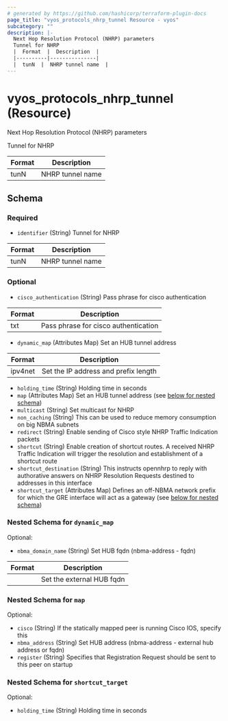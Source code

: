 ```yaml
---
# generated by https://github.com/hashicorp/terraform-plugin-docs
page_title: "vyos_protocols_nhrp_tunnel Resource - vyos"
subcategory: ""
description: |-
  Next Hop Resolution Protocol (NHRP) parameters
  Tunnel for NHRP
  |  Format  |  Description  |
  |----------|---------------|
  |  tunN  |  NHRP tunnel name  |
---
```


# vyos_protocols_nhrp_tunnel (Resource)

Next Hop Resolution Protocol (NHRP) parameters

Tunnel for NHRP

|  Format  |  Description  |
|----------|---------------|
|  tunN  |  NHRP tunnel name  |



<!-- schema generated by tfplugindocs -->
## Schema

### Required

- `identifier` (String) Tunnel for NHRP

|  Format  |  Description  |
|----------|---------------|
|  tunN  |  NHRP tunnel name  |

### Optional

- `cisco_authentication` (String) Pass phrase for cisco authentication

|  Format  |  Description  |
|----------|---------------|
|  txt  |  Pass phrase for cisco authentication  |
- `dynamic_map` (Attributes Map) Set an HUB tunnel address

|  Format  |  Description  |
|----------|---------------|
|  ipv4net  |  Set the IP address and prefix length  | (see [below for nested schema](#nestedatt--dynamic_map))
- `holding_time` (String) Holding time in seconds
- `map` (Attributes Map) Set an HUB tunnel address (see [below for nested schema](#nestedatt--map))
- `multicast` (String) Set multicast for NHRP
- `non_caching` (String) This can be used to reduce memory consumption on big NBMA subnets
- `redirect` (String) Enable sending of Cisco style NHRP Traffic Indication packets
- `shortcut` (String) Enable creation of shortcut routes. A received NHRP Traffic Indication will trigger the resolution and establishment of a shortcut route
- `shortcut_destination` (String) This instructs opennhrp to reply with authorative answers on NHRP Resolution Requests destined to addresses in this interface
- `shortcut_target` (Attributes Map) Defines an off-NBMA network prefix for which the GRE interface will act as a gateway (see [below for nested schema](#nestedatt--shortcut_target))

<a id="nestedatt--dynamic_map"></a>
### Nested Schema for `dynamic_map`

Optional:

- `nbma_domain_name` (String) Set HUB fqdn (nbma-address - fqdn)

|  Format  |  Description  |
|----------|---------------|
|  <fqdn>  |  Set the external HUB fqdn  |


<a id="nestedatt--map"></a>
### Nested Schema for `map`

Optional:

- `cisco` (String) If the statically mapped peer is running Cisco IOS, specify this
- `nbma_address` (String) Set HUB address (nbma-address - external hub address or fqdn)
- `register` (String) Specifies that Registration Request should be sent to this peer on startup


<a id="nestedatt--shortcut_target"></a>
### Nested Schema for `shortcut_target`

Optional:

- `holding_time` (String) Holding time in seconds
